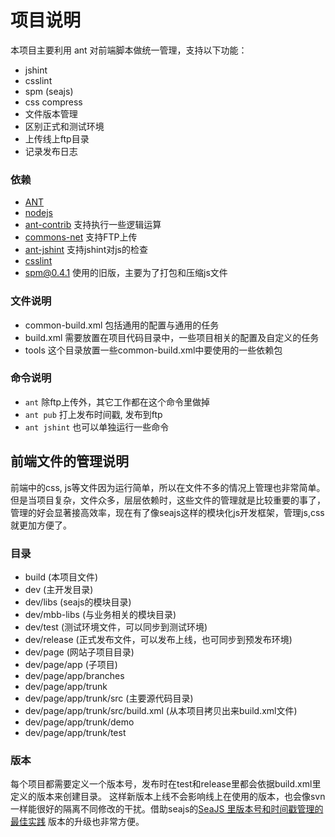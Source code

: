 # 项目说明 #


本项目主要利用 ant 对前端脚本做统一管理，支持以下功能：

- jshint
- csslint
- spm (seajs)
- css compress
- 文件版本管理
- 区别正式和测试环境
- 上传线上ftp目录
- 记录发布日志

### 依赖 ###


- [ANT](http://ant.apache.org/bindownload.cgi)
- [nodejs](http://nodejs.org/)
- [ant-contrib](http://ant-contrib.sourceforge.net/) 支持执行一些逻辑运算
- [commons-net](http://commons.apache.org/net/) 支持FTP上传
- [ant-jshint](https://github.com/philmander/ant-jshint) 支持jshint对js的检查
- [csslint](https://github.com/stubbornella/csslint/wiki/Command-line-interface)
- [spm@0.4.1](https://github.com/seajs/spm)  使用的旧版，主要为了打包和压缩js文件


### 文件说明 ###

- common-build.xml  包括通用的配置与通用的任务
- build.xml 需要放置在项目代码目录中，一些项目相关的配置及自定义的任务
- tools 这个目录放置一些common-build.xml中要使用的一些依赖包

### 命令说明 ###

- `ant`  除ftp上传外，其它工作都在这个命令里做掉
- `ant pub` 打上发布时间戳, 发布到ftp
- `ant jshint` 也可以单独运行一些命令


## 前端文件的管理说明 ##

前端中的css, js等文件因为运行简单，所以在文件不多的情况上管理也非常简单。但是当项目复杂，文件众多，层层依赖时，这些文件的管理就是比较重要的事了，管理的好会显著接高效率，现在有了像seajs这样的模块化js开发框架，管理js,css就更加方便了。

### 目录 ###

- build (本项目文件)
- dev (主开发目录)
- dev/libs (seajs的模块目录)
- dev/mbb-libs (与业务相关的模块目录)
- dev/test (测试环境文件，可以同步到测试环境)
- dev/release (正式发布文件，可以发布上线，也可同步到预发布环境)
- dev/page (网站子项目目录)
- dev/page/app (子项目)
- dev/page/app/branches 
- dev/page/app/trunk
- dev/page/app/trunk/src (主要源代码目录)
- dev/page/app/trunk/src/build.xml (从本项目拷贝出来build.xml文件)
- dev/page/app/trunk/demo
- dev/page/app/trunk/test

 
### 版本 ###

每个项目都需要定义一个版本号，发布时在test和release里都会依据build.xml里定义的版本来创建目录。
这样新版本上线不会影响线上在使用的版本，也会像svn一样能很好的隔离不同修改的干扰。借助seajs的[SeaJS 里版本号和时间戳管理的最佳实践](http://lifesinger.wordpress.com/2011/08/01/best-practice-of-version-management/) 版本的升级也非常方便。



